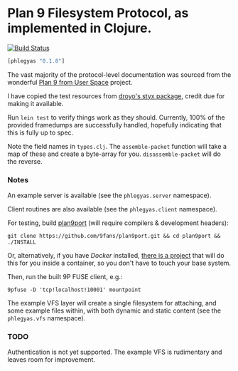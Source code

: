# Plan 9 Filesystem Protocol, as implemented in Clojure.

[![Build Status](https://travis-ci.org/dspearson/phlegyas.svg?branch=master)](https://travis-ci.org/dspearson/phlegyas)

```clj
[phlegyas "0.1.8"]
```

The vast majority of the protocol-level documentation was sourced from the wonderful [Plan 9 from User Space](https://9fans.github.io/plan9port/man/man9/) project.

I have copied the test resources from [droyo's styx package](https://github.com/droyo/styx/), credit due for making it available.

Run `lein test` to verify things work as they should. Currently, 100% of the provided framedumps are successfully handled, hopefully indicating that this is fully up to spec.

Note the field names in `types.clj`. The `assemble-packet` function will take a map of these and create a byte-array for you. `disassemble-packet` will do the reverse.

### Notes

An example server is available (see the `phlegyas.server` namespace).

Client routines are also available (see the `phlegyas.client` namespace).

For testing, build [plan9port](https://9fans.github.io/plan9port/) (will require compilers & development headers):

`git clone https://github.com/9fans/plan9port.git && cd plan9port && ./INSTALL`

Or, alternatively, if you have _Docker_ installed, [there is a project](https://github.com/dspearson/plan9port-docker) that will do this for you inside a container, so you don't have to touch your base system.

Then, run the built 9P FUSE client, e.g.:

`9pfuse -D 'tcp!localhost!10001' mountpoint`

The example VFS layer will create a single filesystem for attaching, and some example files within, with both dynamic and static content (see the `phlegyas.vfs` namespace).

### TODO

Authentication is not yet supported. The example VFS is rudimentary and leaves room for improvement.
